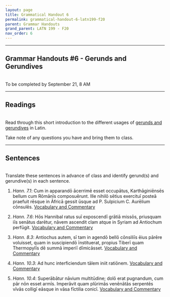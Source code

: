 ```yaml
---
layout: page
title: Grammatical Handout 6
permalink: grammatical-handout-6-latn199-f20
parent: Grammar Handouts
grand_parent: LATN 199 - F20
nav_order: 6
---
```

***

## Grammar Handouts #6 - Gerunds and Gerundives
&nbsp;  
To be completed by September 21, 8 AM

***

## Readings
&nbsp;  
Read through this short introduction to the different usages of [gerunds and gerundives](https://lingualatina.github.io/textbook/presentation/04-verbal-nouns-and-adjectives/gerunds-and-gerundives/) in Latin.

Take note of any questions you have and bring them to class.

***

## Sentences
&nbsp;  
Translate these sentences in advance of class and identify gerund(s) and gerundive(s) in each sentence.

1. *Hann. 7.1*: Cum in apparandō ācerrimē esset occupātus, Karthāginiēnsēs bellum cum Rōmānīs composuērunt. Ille nihilō sētius exercituī posteā praefuit rēsque in Āfricā gessit ūsque ad P. Sulpicium C. Aurēlium cōnsulēs. [Vocabulary and Commentary](http://dcc.dickinson.edu/nepos-hannibal/chapter-7)

2. *Hann. 7.6*:  Hōs Hannibal ratus suī exposcendī grātiā missōs, priusquam iīs senātus darētur, nāvem ascendit clam atque in Syriam ad Antiochum perfūgit. [Vocabulary and Commentary](http://dcc.dickinson.edu/nepos-hannibal/chapter-7)

3. *Hann. 8.3*: Antiochus autem, sī tam in agendō bellō cōnsiliīs ēius pārēre voluisset, quam in suscipiendō īnstituerat, propius Tiberī quam Thermopylīs dē summā imperiī dīmicāsset. [Vocabulary and Commentary](http://dcc.dickinson.edu/nepos-hannibal/chapter-8)

4. *Hann. 10.3*: Ad hunc interficiendum tālem iniit ratiōnem. [Vocabulary and Commentary](http://dcc.dickinson.edu/nepos-hannibal/chapter-10)

5. *Hann. 10.4*: Superābātur nāvium multitūdine; dolō erat pugnandum, cum pār nōn esset armīs. Imperāvit quam plūrimās venēnātās serpentēs vīvās colligī eāsque in vāsa fīctilia conicī. [Vocabulary and Commentary](http://dcc.dickinson.edu/nepos-hannibal/chapter-10)
